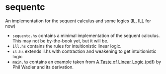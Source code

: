 sequentc
========

An implementation for the sequent calculus and some logics (IL, ILL for now)

 - `sequentc.hs` contains a minimal implementation of the sequent calculus. This may not be by-the-book yet, but it will be.
 - `ill.hs` contains the rules for intuitionistic linear logic.
 - `il.hs` extends il.hs with contraction and weakening to get intuitionistic logic
 - `main.hs` contains an example taken from [A Taste of Linear Logic (pdf)](http://homepages.inf.ed.ac.uk/wadler/papers/lineartaste/lineartaste-revised.pdf) by Phil Wadler and its derivation.
